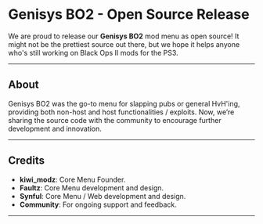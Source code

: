 # Genisys BO2 - Open Source Release

We are proud to release our **Genisys BO2** mod menu as open source! It might not be the prettiest source out there, but we hope it helps anyone who's still working on Black Ops II mods for the PS3.

---

## About

Genisys BO2 was the go-to menu for slapping pubs or general HvH'ing, providing both non-host and host functionalities / exploits. Now, we’re sharing the source code with the community to encourage further development and innovation.

---

## Credits

- **kiwi_modz**: Core Menu Founder.
- **Faultz**: Core Menu development and design.
- **Synful**: Core Menu / Web development and design.
- **Community**: For ongoing support and feedback.
---

